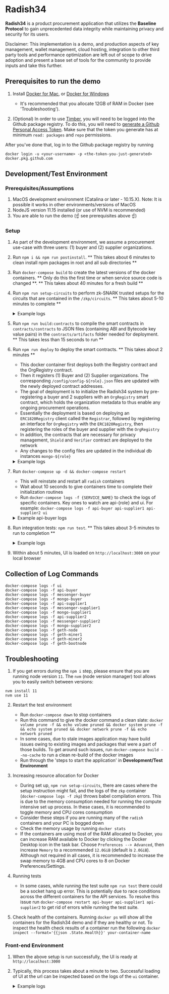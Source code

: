 # Radish34

__Radish34__ is a product procurement application that utilizes the __Baseline Protocol__ to gain unprecedented data integrity while maintaining privacy and security for its users.

Disclaimer: This implementation is a demo, and production aspects of key management, wallet management, cloud hosting, integration to other third party tools and performance optimization are left out of scope to drive adoption and present a base set of tools for the community to provide inputs and take this further.

## Prerequisites to run the demo

1. Install [Docker for Mac](https://www.docker.com/docker-mac), or
    [Docker for Windows](https://www.docker.com/docker-windows)  
    - It's recommended that you allocate 12GB of RAM in Docker (see 'Troubleshooting').

2. (Optional) In order to use [Timber](https://github.com/EYBlockchain/timber), you will need to be logged into the Github package registry. To do this, you will need to [generate a Github Personal Access Token](https://help.github.com/en/github/authenticating-to-github/creating-a-personal-access-token-for-the-command-line). Make sure that the token you generate has at minimum `read: packages` and `repo` permissions.

After you've done that, log in to the Github package registry by running

`docker login -u <your-username> -p <the-token-you-just-generated> docker.pkg.github.com`

## Development/Test Environment

### Prerequisites/Assumptions

1. MacOS development environment (Catalina or later - 10.15.X). Note: It is possible it works in other environments/versions of MacOS
1. NodeJS version 11.15 installed (or use of NVM is recommended)
1. You are able to run the demo (☝️ see prerequisites above ☝️)

### Setup

1. As part of the development environment, we assume a procurement use-case with three users: (1) buyer and (2) supplier organizations.
2. Run `npm i && npm run postinstall`. ** This takes about 6 minutes to clean install npm packages in root and all sub directories **
3. Run `docker-compose build` to create the latest versions of the docker containers. ** Only do this the first time or when service source code is changed **. ** This takes about 40 minutes for a fresh build **
4. Run `npm run setup-circuits` to perform zk-SNARK trusted setups for the circuits that are contained in the `/zkp/circuits`. ** This takes about 5-10 minutes to complete ** 
    <details> 
      <summary>Example logs</summary>
      <p> 

      ```
      *** Starting zokrates container ***
      radish-34_radish-zkp-watch_1 is up-to-date
      mongo-buyer is up-to-date
      radish-34_radish-zkp_1 is up-to-date

      *** Running setup for createMSA ***
      {"verificationKey":{"H":[["0x28cbb3929742ba7f874746fb890540017813ef404ae38c7073bf030be3577194","0x0974c59917efe8f2aa0049ded97d3103a300ca864c122b1d4c13197d2548c550"],["0x205078b5f99a3e041d75a8d3eb0cafe24da9649271275861bafbfa074a946f68","0x23c46a91322035df6f503929d00efc95ab970633c0b9cdd521f26831137ce398"]],"Galpha":["0x030cb162dc5bb2112b625de1cff121dc0e867068f496d3862d8d27e144c13c64","0x143e8abb0bcdb24417a01bc581bff336c2539f9b48c39c5b1447a5e4ca8a79c6"],"Hbeta":[["0x2e1a7b77ee31735d5b8dd25a032ea8bfda27c5905bec6d3ee3d0b01169ed7961","0x149b8fb268d495e15e642da2bd172791fd65bf9cdc49da8f1b16c34635ede869"],["0x2ccd66691257c87cdbd98efad37a0f60422a1e4d73dd2c18ebd87fc8522db9be","0x15437cb448e5bf0cf3067e2de941cf4ed73f6f732dac9cf19f0e89555f6d7a36"]],"Ggamma":["0x0c132ee8e18b7dd37a7332f6138d2c30826910652de0df3d188fe3597da2208d","0x2cced0ec0c467fac9b6774739b696d2fd1074cdef99da52c986838cea132bbe8"],"Hgamma":[["0x060ae04d4f50d8f01ca4fad8a29fd6d0d8f6eae762c1345bbebab3d8ca8cd993","0x0bb22b3de71c381a8bbd3b40633f3c2db119b75f5874a28bf4f221bae4fa9d73"],["0x13aa539b007374ee850da69ee1b91869ca4d64337a41e2cf4eaef844a28c251c","0x299c36c9cc3aab3c7df10bff199bb66c6d954dfa4ba30b5b33705a4b5bf0708e"]],"query":[["0x2ea45bf055ff829b0348d5c2b0619371de5835c0e28dd63c3d806aa06e3890f5","0x2aa391d2cb16b76693d1dfbbe0272861e38e7cf457f38d0f93d5a7751f3fa7a0"],["0x18c4fa762ba68bdaabb02658ad113cc22333107d73ebc0f508e4c4f2f5a3aaf2","0x075062f8a367e48fc22c99752a8e0211148462c8dab0c87d4c12c85545594e07"]]}}
      *** Running setup for createPO ***
      {"verificationKey":{"H":[["0x2d5f6d4b7d13b5cebd8d6cece9dbce5ecb04d3ea80217e0426c2b1d72c2d972d","0x02ff4a4667c3fead0b270277aba0fef1a8f2e94e85b160d19385c089ac7cf501"],["0x25ddb0f3266fc2b2efefa6247f24355a327353f6ccfb5ca9fb5ab1352370a21b","0x1c078f4b5447ef774133731e301b43a9c8657123409333efffa74486a86fb47f"]],"Galpha":["0x0d36fc5d69ce3f50ec40bb9d3540fb1d898a2f91d48932bf55cfcb304af635e3","0x1a555461b3ac218af5fca356d75b9d0eecce6bb8d44aab275141e1a980077a67"],"Hbeta":[["0x29a47d9266d3a915ba517cd2d099ef4872c568d86d69c63ff5fa55aa7a5f6284","0x1125edf840c07eda41a962f71f1e0d8b4c0052587c6b6918ebb3a267c43b6255"],["0x2d15aefb7f2a3374e28671f5b4b5dc1db80660656b16fd81953a6104a95b61ef","0x2e43d6f090a7402b948824568e69a956646a8ddc79eba4bfad65da4863663ce5"]],"Ggamma":["0x11cf0010dc05657a0933a3366efab90a055ef76c926af3c94cd79df0daace624","0x138c005e154787838b851afc869be363e089b2e3786c197c1a7a7f8023e2adcf"],"Hgamma":[["0x267470583b8333a4c8b81331d12d6badfd49c416810fd23006ec393f812c8a56","0x14321eed994c76846d2b8b532e7995d3cb76c022ab05af426a99e98a53076779"],["0x0cfcd3abdf0119481374bf209c71f7afcd8920b85de0e95294933ddd3c16c92a","0x23871104deb8a7c03efaf1ede048dd9f968b4602ea7f824a5c8d4aaa1e6f4143"]],"query":[["0x1a7251f3ac3930802d03eae0f4d8187a62bcf752b33cedd98defe74ddc07cd8f","0x06a13bbc659fae79a8e0ab7fa474d4ae451d42633116e42e17334ee21a847fc5"],["0x26620d77c65980fb18256ee17bc0e80adc30ddb4c54cd61154432d713889ea33","0x237af6ad935a45192f8a279e3543bca9b04aa547d16501c3c164c9ef38ad59c0"]]}}
      *** Setups complete ***
      ``` 
      </p>
    </details> 

5. Run `npm run build:contracts` to compile the smart contracts in `contracts/contracts` to JSON files (containing ABI and Bytecode key value pairs) in the `contracts/artifacts` folder needed for deployment. ** This takes less than 15 seconds to run **
6. Run `npm run deploy` to deploy the smart contracts. ** This takes about 2 minutes **
    - This docker container first deploys both the Registry contract and the OrgRegistry contract.
    - Then it registers (1) Buyer and (2) Supplier organizations. The corresponding `/config/config-${role}.json` files are updated with the newly deployed contract addresses.
    - The goal of deployment is to initialize the Radish34 system by pre-registering a buyer and 2 suppliers with an `OrgRegistry` smart contract, which holds the organization metadata to thus enable any ongoing procurement operations.
    - Essentially the deployment is based on deploying an `ERC1820Registry` client called the `Registrar`, followed by registering an interface for `OrgRegistry` with the `ERC1820Registry`, then registering the roles of the buyer and supplier with the `OrgRegistry`
    - In addition, the contracts that are necessary for privacy management, `Shield` and `Verifier` contract are deployed to the network
    - Any changes to the config files are updated in the individual db instances `mongo-${role}`
    <details> 
      <summary>Example logs</summary>
      <p> 

      ```
      > docker-compose run --rm radish-deploy sh deploy.sh
      ✅  ERC1820Registry deployed: 0x448de9B34ac4DD0901DCc3f2fF1a31822B51a397
      ✅  OrgRegistry deployed: 0x31088fd0eede771d5bda1558e06a666Cd9BF110c
      ✅  BN256G2 library deployed: 0x8f17969A8dc9cbAe2EB98541F33c7c396f615241
      ✅  Verifier deployed: 0xDf3C747B74CeFe4ffEa5baa2D0eAFE2B0F86A8F3
      ✅  Shield deployed: 0x7370f1C710F3af6f28Be19ed99e0ed8f1B59b1CB
      ✅  Assigned the deployer as the manager for OrgRegistry. TxHash: 0x1689ac60fba5c25b5559e0fbca066c4063a433dec552adc9208977e161f05852
      ✅  Set OrgRegistry as Interface Implementer for deployer. TxHash: 0x52660020dad54f7177896e16ba9e6956aa4c046e59c2bf92b53db06d387802a2
      ✅  Retrieved all Whisper Identity for each user
      ✅  Registered buyer in the OrgRegistry with tx hash: 0x77e39fc3398e405caaf895a2ea29966423dc8f01f0bffdc335579d0865837415
      ✅  Registered supplier1 in the OrgRegistry with tx hash: 0xefc1142c39f95766d245eab0d7dc4fe0860fded16c4531d529e6636136888123
      ✅  Registered supplier2 in the OrgRegistry with tx hash: 0x354c5a0745690f5c68a33f481e8c89cdbd103b24e549839374f589dc1b15c49c
      ✅  getOrg: 3 Organizations have successfully been set up!
      {
      address: '0xB5630a5a119b0EAb4471F5f2d3632e996bf95d41',
      name: 'Org1',
      role: 1,
      messagingKey: '0x04660083ec950731f412cb96cca49f55d443c370ed8e2d3d938769ce4b200ffc0e9597001574b165b4030235331de26f49b1c4ea1c03d902d2ba75302393fa050e',
      zkpPublicKey: '0x21864a8a3f24dad163d716f77823dd849043481c7ae683a592a02080e20c1965'
      }
      {
      address: '0x5ACcdCCE3E60BD98Af2dc48aaf9D1E35E7EC8B5f',
      name: 'Supplier 1',
      role: 2,
      messagingKey: '0x047087e00ac5d68d752caab75c7107329f354a52a9e220d83a0bd14b9a76dbcc359a7e604548a48f0e9a45f5f0d9a31a2b9fa005ec5fd0cce49ccb229a6a28eaff',
      zkpPublicKey: '0x1513500b81d1cc3ecb32c0a3af17756b99e23f6edff51fcd5b4b4793ea2d0387'
      }
      {
      address: '0x3f7eB8a7d140366423e9551e9532F4bf1A304C65',
      name: 'Supplier 2',
      role: 2,
      messagingKey: '0x04fa022574ff337d4e5ab9e529a9dc379c8e12fb9fb424c7c400de9ba42d9e24d9d37fb6cd88c182f9908a1451765d98c561006df44a637b9b72551f9f43dc73a7',
      zkpPublicKey: '0x03366face983056ea73ff840eee1d8786cf72b0e14a8e44bac13e178ac3cebd5'
      }
      Updated settings for buyer to include: {
      addresses: {
          ERC1820Registry: '0x448de9B34ac4DD0901DCc3f2fF1a31822B51a397',
          OrgRegistry: '0x31088fd0eede771d5bda1558e06a666Cd9BF110c',
          BN256G2: '0x8f17969A8dc9cbAe2EB98541F33c7c396f615241',
          Verifier: '0xDf3C747B74CeFe4ffEa5baa2D0eAFE2B0F86A8F3',
          Shield: '0x7370f1C710F3af6f28Be19ed99e0ed8f1B59b1CB'
      },
      organization: {
          messengerKey: '0x04660083ec950731f412cb96cca49f55d443c370ed8e2d3d938769ce4b200ffc0e9597001574b165b4030235331de26f49b1c4ea1c03d902d2ba75302393fa050e',
          name: 'Org1',
          role: 1,
          zkpPublicKey: '0x21864a8a3f24dad163d716f77823dd849043481c7ae683a592a02080e20c1965',
          zkpPrivateKey: '0x29ae268c4e58726d63fb5b0dae75e8d70f77519d12063f1a8fa9ebec085e533d'
      }
      }
      Updated settings for supplier1 to include: {
      addresses: {
          ERC1820Registry: '0x448de9B34ac4DD0901DCc3f2fF1a31822B51a397',
          OrgRegistry: '0x31088fd0eede771d5bda1558e06a666Cd9BF110c',
          BN256G2: '0x8f17969A8dc9cbAe2EB98541F33c7c396f615241',
          Verifier: '0xDf3C747B74CeFe4ffEa5baa2D0eAFE2B0F86A8F3',
          Shield: '0x7370f1C710F3af6f28Be19ed99e0ed8f1B59b1CB'
      },
      organization: {
          messengerKey: '0x047087e00ac5d68d752caab75c7107329f354a52a9e220d83a0bd14b9a76dbcc359a7e604548a48f0e9a45f5f0d9a31a2b9fa005ec5fd0cce49ccb229a6a28eaff',
          name: 'Supplier 1',
          role: 2,
          zkpPublicKey: '0x1513500b81d1cc3ecb32c0a3af17756b99e23f6edff51fcd5b4b4793ea2d0387',
          zkpPrivateKey: '0xb084bd09eea9612b5790a73d9f88bdf644d56194a410b08f6d2ae09d5fccbfe'
      }
      }
      Updated settings for supplier2 to include: {
      addresses: {
          ERC1820Registry: '0x448de9B34ac4DD0901DCc3f2fF1a31822B51a397',
          OrgRegistry: '0x31088fd0eede771d5bda1558e06a666Cd9BF110c',
          BN256G2: '0x8f17969A8dc9cbAe2EB98541F33c7c396f615241',
          Verifier: '0xDf3C747B74CeFe4ffEa5baa2D0eAFE2B0F86A8F3',
          Shield: '0x7370f1C710F3af6f28Be19ed99e0ed8f1B59b1CB'
      },
      organization: {
          messengerKey: '0x04fa022574ff337d4e5ab9e529a9dc379c8e12fb9fb424c7c400de9ba42d9e24d9d37fb6cd88c182f9908a1451765d98c561006df44a637b9b72551f9f43dc73a7',
          name: 'Supplier 2',
          role: 2,
          zkpPublicKey: '0x03366face983056ea73ff840eee1d8786cf72b0e14a8e44bac13e178ac3cebd5',
          zkpPrivateKey: '0x111bc1d832ba0ea6804f031c6f0ec9550f4d2b55666c30d7b4cf532b22a45f25'
      }
      }

      Calling /vk(createMSA)

      Calling /vk(createPO)
      Registering vk 18452423262158563026882841675284148407764318157675563070471972217739237880212,4277133668186723831235654096540406807435824845570986335989907942141598418256,14616192035444969003150436321512501628878979352937787850238113590938741010280,16177987224694778648394767874211717524305731735983237888308452790599874831256,1379364984911720626136072585337712693683924249341665513273559476871662484580,9156758973430525230183885922794684348950481245148957809524672239190422485446,20853181206633468719848310853413619676027324855469494224326295594157686487393,9321110026344006065486305790542153704131355025977797475517112642918390032489,20264675796796795709830270740195303883800970394987912963744700332878435563966,9617809250603145165440088584290061628278893233855154595575290228291958307382,5461648036022214211143369568016219712491248347178880605917470283234837405837,20267177760088363139518624979647286695343598308760404799328244803079201012712,2733093637597886369210205749822745181805572745097005975696082802272958732691,5290238555934889435703756934523226089301002621758403523617432452706499992947,8894885147880399898314634619246753739957540450191160311306953007213291775260,18820833068779199149030979951558447374152704724892152325431094507233231270030,21096788491815322535016425843114301240063117688587680689790922945196138729717,19286142148252889888118610521758324658736978834444902653793263786010395781024,11203539013152302732163359604934774718305715328124835655309460996779078298354,3308220779682536962176390239229157209211243587623820368961890312836741680647 against txTypeEnumUint 0
      ✅  Uploaded verification key for createMSA. TxHash: 0x8967d201803467a818c332905d355050bdf7b698917276627d67823bbd2caa02
      Registering vk 20522682982920878954594520278759298871294760675964764796460214555440489273133,1355684326038743620561541607821672442687007980490919311671186212947595425025,17127269861568797267541709762677184095889927147335292037601863383053224682011,12678116670384323664497410100274034092546770156661828399087071137612145079423,5977218531577562924693023811035666278242250033114290451697255598040978699747,11910898444400756692554841800903798844456503196287448234655645015860119566951,18835456375812065002333445288481415807355768040920100504693284277397399495300,7756334174082466369268236005053638756106862232385752031594640362579538174549,20392389658810310087927513615796829306670593413799627867169141543694610686447,20926253247509591845191645741470653974460714522358362695848905641897492888805,8055056222854724947534229729362938900393380623061729822034177100602552411684,8841305248627005490684435068554866336037281409872841166256499053913855667663,17393617880011961063722177156687167597785515650731345358017594453156801841750,9134812782946246477382749501756521033191131648169155399660755523243809924985,5874460545438495447360509618099907294916375005598494526462684352297251031338,16069591515142379111204703045096550819428436131949339386521861704948485407043,11962120239408032609083758269415656400682277263025948496448227609373701557647,2998751751135582910454267866182036306022286179637831158023751086688017088453,17361132210337219581729837662000018081706586352038127359850835578169064024627,16048207551507412141663801408246194149328805387019287537086161573266055846336 against txTypeEnumUint 1
      ✅  Uploaded verification key for createPO. TxHash: 0x1cc5f0e43b810394e655cafc889b1191d5a874d1d3847269182662df13479e9f
      ----------------- Completed  -----------------
      Please restart the radish-apis for the config to take effect
      ```
      </p>
    </details> 

7. Run `docker-compose up -d && docker-compose restart`
   - This will reinstate and restart all `radish` containers
   - Wait about 10 seconds to give containers time to complete their initialization routines
   - Run `docker-compose logs -f {SERVICE_NAME}` to check the logs of specific containers. Key ones to watch are api-{role} and ui. For example: `docker-compose logs -f api-buyer api-supplier1 api-supplier2 ui`
    <details> 
      <summary>Example api-buyer logs</summary>
      <p> 

      ```
      radish-api-buyer        | Connected to db
      radish-api-buyer        | Mongoose connected to db
      radish-api-buyer        | Loading config file ...
      radish-api-buyer        | 🚀 Internal REST-Express server listening at http://localhost:8101
      radish-api-buyer        | Loading network http://ganache:8545...
      radish-api-buyer        | Connected to network: { chainId: 333, name: 'unknown' }
      radish-api-buyer        | Whisper key: 0x0453f6d033725be702e7e00a0056a62caa5c3700796899dbc69d2001a1dae1717b65d30ed3e7e607f8f00bfc69f09c0e22ef69fcee7cd6980434de34863c21491d
      radish-api-buyer        | Loading wallet with address 0xB5630a5a119b0EAb4471F5f2d3632e996bf95d41
      radish-api-buyer        | Wallet balance: 999.89182446
      radish-api-buyer        | Your organization has already been registered with the registry
      radish-api-buyer        | All systems go.
      radish-api-buyer        | 🏥  Healthcheck Status: ready
      radish-api-buyer        | 🚀 Server ready at http://localhost:8001/graphql
      radish-api-buyer        | 🚀 Subscriptions ready at ws://localhost:8001/graphql`
      ```
      </p>
    </details> 

8. Run integration tests: `npm run test`. ** This takes about 3-5 minutes to run to completion **
    <details> 
      <summary>Example logs</summary>
      <p> 

      ```
      > NODE_ENV=test jest --verbose --runInBand --forceExit

      console.log __tests__/integration.test.js:287
          This test can take up to 10 minutes to run. It will provide frequent status updates

      console.log __tests__/integration.test.js:290
          Checking for non-null msa index, attempt: 0

      console.log __tests__/integration.test.js:290
          Checking for non-null msa index, attempt: 1

      console.log __tests__/integration.test.js:290
          Checking for non-null msa index, attempt: 2

      console.log __tests__/integration.test.js:290
          Checking for non-null msa index, attempt: 3

      console.log __tests__/integration.test.js:295
          Test complete

      PASS  __tests__/integration.test.js (181.696s)
      Check that containers are ready
          Buyer containers
            ✓ Buyer messenger GET /health returns 200 (13ms)
            ✓ Buyer radish-api REST server GET /health returns 200 (16ms)
          Supplier containers
            ✓ Supplier messenger GET /health returns 200 (6ms)
            ✓ Supplier radish-api REST server GET /health returns 200 (12ms)
      Buyer sends new RFP to supplier
          Retrieve identities from messenger
            ✓ Supplier messenger GET /identities (7ms)
            ✓ Buyer messenger GET /identities (6ms)
          Create new RFP through buyer radish-api
            ✓ Buyer graphql mutation createRFP() returns 400 withOUT sku (46ms)
            ✓ Buyer graphql mutation createRFP() returns 200 (77ms)
          Check RFP existence through radish-api queries
            ✓ Buyer graphql query rfp() returns 200 (23ms)
            ✓ Supplier graphql query rfp() returns 200 (2116ms)
          Check RFP contents through radish-api query
            ✓ Buyer rfp.recipients.origination contents are correct (25ms)
            ✓ Supplier messenger has raw message that delivered RFP from buyer (11ms)
      Buyer creates MSA, signs it, sends to supplier, supplier responds with signed MSA
          Create new MSA through buyer radish-api
            ✓ Buyer graphql mutation createMSA() returns 400 without sku (11ms)
            ✓ Buyer graphql mutation createMSA() returns 200 (447ms)
            ✓ After a while, the commitment index should not be null (60131ms)
      Buyer creates PO
          Create new PO through buyer radish-api
            ✓ Buyer graphql mutation createPO() returns 400 without volume (10ms)
            ✓ Buyer graphql mutation createPO() returns 200 (117616ms)

      Test Suites: 1 passed, 1 total
      Tests:       17 passed, 17 total
      Snapshots:   0 total
      Time:        181.74s
      Ran all test suites.
      npm run test  3.35s user 3.37s system 3% cpu 3:06.52 total
      ```
      </p>
    </details> 

9. Within about 5 minutes, UI is loaded on `http://localhost:3000` on your local browser

## Collection of Log Commands

`docker-compose logs -f ui`  
`docker-compose logs -f api-buyer`  
`docker-compose logs -f messenger-buyer`   
`docker-compose logs -f mongo-buyer`  
`docker-compose logs -f api-supplier1`  
`docker-compose logs -f messenger-supplier1`  
`docker-compose logs -f mongo-supplier1`   
`docker-compose logs -f api-supplier2`  
`docker-compose logs -f messenger-supplier2`  
`docker-compose logs -f mongo-supplier2`  
`docker-compose logs -f geth-node`   
`docker-compose logs -f geth-miner1`  
`docker-compose logs -f geth-miner2`  
`docker-compose logs -f geth-bootnode`  

## Troubleshooting

1. If you get errors during the `npm i` step, please ensure that you are running node version `11`. The `nvm` (node version manager) tool allows you to easily switch between versions:
```
nvm install 11
nvm use 11
```

2. Restart the test environment
   - Run `docker-compose down` to stop containers
   - Run this command to give the docker command a clean slate: `docker volume prune -f && echo volume pruned && docker system prune -f && echo system pruned && docker network prune -f && echo network pruned`
   - In some cases, due to stale images application may have build issues owing to existing images and packages that were a part of those builds. To get around such issues, run `docker-compose build --no-cache` to run a clean re-build of the docker images
   - Run through the 'steps to start the application' in __Development/Test Environment__
3. Increasing resource allocation for Docker
   - During set up, `npm run setup-circuits`, there are cases where the setup instruction might fail, and the logs of the `zkp` container (`docker-compose logs -f zkp`) throws babel compilation errors. This is due to the memory consumption needed for running the compute intensive set up process. In these cases, it is recommended to toggle memory and CPU cores consumption
   - Consider these steps if you are running many of the `radish` containers and your PC is bogged down
   - Check the memory usage by running `docker stats`
   - If the containers are using most of the RAM allocated to Docker, you can increase RAM available to Docker by clicking the Docker Desktop icon in the task bar. Choose `Preferences --> Advanced`, then increase `Memory` to a recommended `12.0GiB` (default is `2.0GiB`). Although not required in all cases, it is recommended to increase the swap memory to 4GB and CPU cores to 8 on Docker Preferences/Settings.
4. Running tests
   - In some cases, while running the test suite `npm run test` there could be a socket hang up error. This is potentially due to race conditions across the different containers for the API services. To resolve this issue run `docker-compose restart api-buyer api-supplier1 api-supplier2` to get rid of errors while running the test suite.

1. Check health of the containers. Running `docker ps` will show all the containers for the Radish34 demo and if they are healthy or not. To inspect the health check results of a container run the following `docker inspect --format='{{json .State.Health}}' your-container-name`

### Front-end Environment

1. When the above setup is run successfully, the UI is ready at `http://localhost:3000`
2. Typically, this process takes about a minute to two. Successful loading of UI at the url can be inspected based on the logs of the `ui` container.
    <details> 
      <summary>Example logs</summary>
      <p> 

      ```
      ui_1           | > @ start /app
      ui_1           | > react-scripts start
      ui_1           |
      ui_1           |
      ui_1           | Starting the development server...
      ui_1           |
      ui_1           | Compiled successfully!
      ui_1           |
      ui_1           | You can now view undefined in the browser.
      ui_1           |
      ui_1           |   Local:            http://localhost:3000/
      ui_1           |   On Your Network:  http://172.27.0.14:3000/
      ui_1           |
      ui_1           | Note that the development build is not optimized.
      ui_1           | To create a production build, use npm run build.
      ```
      </p>
    </details> 
